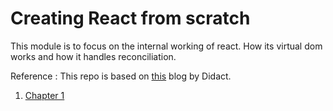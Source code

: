 # Creating React from scratch

This module is to focus on the internal working of react. How its virtual dom works and how it handles reconciliation.

Reference : This repo is based on [this](https://calm-meadow-57498.herokuapp.com/) blog by Didact.

1. [Chapter 1](https://github.com/ashishtayal89/mernguide/tree/react-build-your-own/client/src/chapters/chapter_1)

